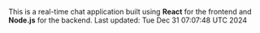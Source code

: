 This is a real-time chat application built using **React** for the frontend and **Node.js** for the backend.
Last updated: Tue Dec 31 07:07:48 UTC 2024
